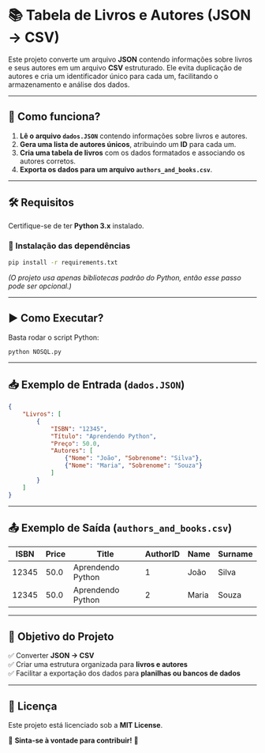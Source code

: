 # 📚 Tabela de Livros e Autores (JSON → CSV)  

Este projeto converte um arquivo **JSON** contendo informações sobre livros e seus autores em um arquivo **CSV** estruturado. 
Ele evita duplicação de autores e cria um identificador único para cada um, facilitando o armazenamento e análise dos dados.  

---

## 🚀 **Como funciona?**  
1. **Lê o arquivo `dados.JSON`** contendo informações sobre livros e autores.  
2. **Gera uma lista de autores únicos**, atribuindo um **ID** para cada um.  
3. **Cria uma tabela de livros** com os dados formatados e associando os autores corretos.  
4. **Exporta os dados para um arquivo `authors_and_books.csv`**.  

---


## 🛠 **Requisitos**  

Certifique-se de ter **Python 3.x** instalado.  

### 📌 Instalação das dependências  
```bash
pip install -r requirements.txt
```
*(O projeto usa apenas bibliotecas padrão do Python, então esse passo pode ser opcional.)*  

---

## ▶ **Como Executar?**  
Basta rodar o script Python:  
```bash
python NOSQL.py
```

---

## 📥 **Exemplo de Entrada (`dados.JSON`)**  
```json
{
    "Livros": [
        {
            "ISBN": "12345",
            "Título": "Aprendendo Python",
            "Preço": 50.0,
            "Autores": [
                {"Nome": "João", "Sobrenome": "Silva"},
                {"Nome": "Maria", "Sobrenome": "Souza"}
            ]
        }
    ]
}
```

---

## 📤 **Exemplo de Saída (`authors_and_books.csv`)**  

| ISBN  | Price | Title              | AuthorID | Name  | Surname  |
|-------|-------|---------------------|----------|--------|----------|
| 12345 | 50.0  | Aprendendo Python   | 1        | João   | Silva    |
| 12345 | 50.0  | Aprendendo Python   | 2        | Maria  | Souza    |

---

## 🎯 **Objetivo do Projeto**  
✅ Converter **JSON → CSV**  
✅ Criar uma estrutura organizada para **livros e autores**  
✅ Facilitar a exportação dos dados para **planilhas ou bancos de dados**  

---

## 📜 **Licença**  
Este projeto está licenciado sob a **MIT License**.  

📌 **Sinta-se à vontade para contribuir!** 🚀
